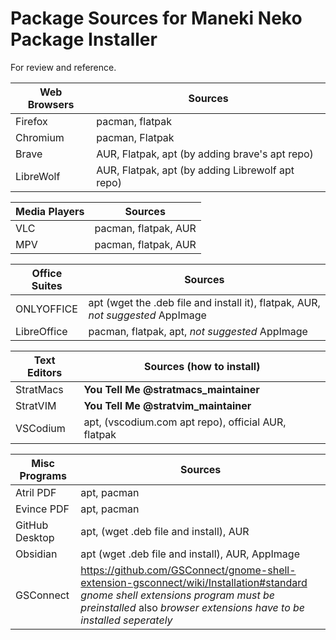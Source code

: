 # Package Sources for Maneki Neko Package Installer


For review and reference.

| Web Browsers | Sources                                          |
| ------------ | ------------------------------------------------ |
| Firefox      | pacman, flatpak                                  |
| Chromium     | pacman, Flatpak                                  |
| Brave        | AUR, Flatpak, apt (by adding brave's apt repo)   |
| LibreWolf    | AUR, Flatpak, apt (by adding Librewolf apt repo) |

| Media Players | Sources              |
| ------------- | -------------------- |
| VLC           | pacman, flatpak, AUR |
| MPV           | pacman, flatpak, AUR |

| Office Suites | Sources                                                                         |
| ------------- | ------------------------------------------------------------------------------- |
| ONLYOFFICE    | apt (wget the .deb file and install it), flatpak, AUR, _not suggested_ AppImage |
| LibreOffice   | pacman, flatpak, apt, _not suggested_ AppImage                                  |

| Text Editors | Sources (how to install)                            |
| ------------ | --------------------------------------------------- |
| StratMacs    | **You Tell Me @stratmacs_maintainer**               |
| StratVIM     | **You Tell Me @stratvim_maintainer**                |
| VSCodium     | apt, (vscodium.com apt repo), official AUR, flatpak |

| Misc Programs  | Sources                                                                                                                                                                                                 |
| -------------- | ------------------------------------------------------------------------------------------------------------------------------------------------------------------------------------------------------- |
| Atril PDF      | apt, pacman                                                                                                                                                                                             |
| Evince PDF     | apt, pacman                                                                                                                                                                                             |
| GitHub Desktop | apt, (wget .deb file and install), AUR                                                                                                                                                                  |
| Obsidian       | apt (wget .deb file and install), AUR, AppImage                                                                                                                                                         |
| GSConnect      | https://github.com/GSConnect/gnome-shell-extension-gsconnect/wiki/Installation#standard _gnome shell extensions program must be preinstalled_ also _browser extensions have to be installed seperately_ |

